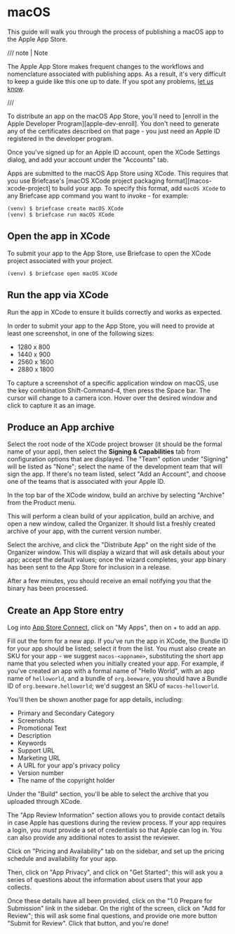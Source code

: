 # macOS

This guide will walk you through the process of publishing a macOS app
to the Apple App Store.

/// note | Note

The Apple App Store makes frequent changes to the workflows and nomenclature associated with publishing apps. As a result, it's very difficult to keep a guide like this one up to date. If you spot any problems, [let us know](https://github.com/beeware/briefcase/issues/new?assignees=&labels=bug,documentation,apple&projects=&template=bug_report.yml).

///

To distribute an app on the macOS App Store, you'll need to
[enroll in the Apple Developer Program][apple-dev-enroll]. You
don't need to generate any of the certificates described on that page -
you just need an Apple ID registered in the developer program.

Once you've signed up for an Apple ID account, open the XCode Settings
dialog, and add your account under the "Accounts" tab.

Apps are submitted to the macOS App Store using XCode. This requires
that you use Briefcase's [macOS XCode project packaging format][macos-xcode-project] to
build your app. To specify this format, add `macOS XCode` to any
Briefcase app command you want to invoke - for example:

```console
(venv) $ briefcase create macOS XCode
(venv) $ briefcase run macOS XCode
```

## Open the app in XCode

To submit your app to the App Store, use Briefcase to open the XCode
project associated with your project.

```console
(venv) $ briefcase open macOS XCode
```

## Run the app via XCode

Run the app in XCode to ensure it builds correctly and works as
expected.

In order to submit your app to the App Store, you will need to provide
at least one screenshot, in one of the following sizes:

- 1280 x 800
- 1440 x 900
- 2560 x 1600
- 2880 x 1800

To capture a screenshot of a specific application window on macOS, use
the key combination Shift-Command-4, then press the Space bar. The
cursor will change to a camera icon. Hover over the desired window and
click to capture it as an image.

## Produce an App archive

Select the root node of the XCode project browser (it should be the
formal name of your app), then select the **Signing & Capabilities** tab
from configuration options that are displayed. The "Team" option under
"Signing" will be listed as "None"; select the name of the development
team that will sign the app. If there's no team listed, select "Add an
Account", and choose one of the teams that is associated with your Apple
ID.

In the top bar of the XCode window, build an archive by selecting
"Archive" from the Product menu.

This will perform a clean build of your application, build an archive,
and open a new window, called the Organizer. It should list a freshly
created archive of your app, with the current version number.

Select the archive, and click the "Distribute App" on the right side of
the Organizer window. This will display a wizard that will ask details
about your app; accept the default values; once the wizard completes,
your app binary has been sent to the App Store for inclusion in a
release.

After a few minutes, you should receive an email notifying you that the
binary has been processed.

## Create an App Store entry

Log into [App Store Connect](https://appstoreconnect.apple.com), click
on "My Apps", then on + to add an app.

Fill out the form for a new app. If you've run the app in XCode, the
Bundle ID for your app should be listed; select it from the list. You
must also create an SKU for your app - we suggest `macos-<appname>`,
substituting the short app name that you selected when you initially
created your app. For example, if you've created an app with a formal
name of "Hello World", with an app name of `helloworld`, and a bundle of
`org.beeware`, you should have a Bundle ID of `org.beeware.helloworld`;
we'd suggest an SKU of `macos-helloworld`.

You'll then be shown another page for app details, including:

- Primary and Secondary Category
- Screenshots
- Promotional Text
- Description
- Keywords
- Support URL
- Marketing URL
- A URL for your app's privacy policy
- Version number
- The name of the copyright holder

Under the "Build" section, you'll be able to select the archive that you
uploaded through XCode.

The "App Review Information" section allows you to provide contact
details in case Apple has questions during the review process. If your
app requires a login, you *must* provide a set of credentials so that
Apple can log in. You can also provide any additional notes to assist
the reviewer.

Click on "Pricing and Availability" tab on the sidebar, and set up the
pricing schedule and availability for your app.

Then, click on "App Privacy", and click on "Get Started"; this will ask
you a series of questions about the information about users that your
app collects.

Once these details have all been provided, click on the "1.0 Prepare for
Submission" link in the sidebar. On the right of the screen, click on
"Add for Review"; this will ask some final questions, and provide one
more button "Submit for Review". Click that button, and you're done!
